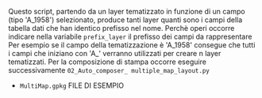 Questo script, partendo da un layer tematizzato in funzione di un campo (tipo 'A_1958') selezionato, produce tanti layer quanti sono i campi della tabella dati che han identico prefisso nel nome.
Perchè operi occorre indicare nella variabile `prefix_layer` il prefisso dei campi da rappresentare
Per esempio se il campo della tematizzazione è 'A_1958' consegue che tutti i campi che iniziano con 'A_' verranno utilizzati
per creare n layer tematizzati.
Per la composizione di stampa occorre eseguire successivamente `02_Auto_composer_ multiple_map_layout.py`
* `MultiMap.gpkg` FILE DI ESEMPIO
